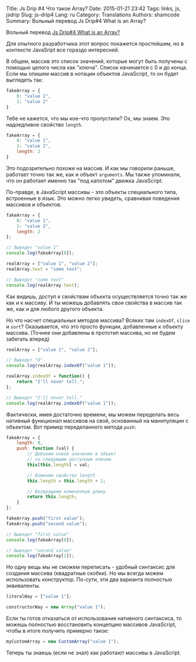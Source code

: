 Title: Js Drip #4 Что такое Array?
Date: 2015-01-21 23:42
Tags: links, js, jsdrip
Slug: js-drip4
Lang: ru
Category: Translations
Authors: shamcode
Summary: Вольный перевод Js Drip#4 What is an Array?

Вольный перевод [Js Drip#4 What is an Array?](http://adripofjavascript.com/blog/drips/what-is-an-array.html)

Для опытного разработчика этот вопрос покажется простейшим, но в контексте JavaSript все гораздо интересней.

В общем, массив это список значений, которые могут быть получены с помощью целого числа как "ключа".
Список начинается с 0 и до конца. Если мы опишем массив в нотации объектов JavaScript, то он будет выглядеть так:

```js
fakeArray = {
    0: "value 1",
    1: "value 2"
}
```

Тебе не кажется, что мы кое-что пропустили? Ох, мы знаем. Это надоедливое свойство `length`.

```js
fakeArray = {
    0: "value 1",
    1: "value 2",
    length: 2
}
```

Это подозрительно похоже на массив. И как мы говорили раньше, работает точно так же, как и объект `arguments`.
Мы также упоминали, что он работает именно так "под капотом" движка JavaScript.

По-правде, в JavaScript массивы - это объекты специального типа, встроенные в язык. Это можно легко увидеть,
сравнивая поведения массивов и объектов.

```js
fakeArray = {
    0: "value 1",
    1: "value 2",
    length: 2
};

// Выведет "value 1"
console.log(fakeArray[0]);

realArray = ["value 1", "value 2"];
realArray.text = "some text";

// Выведет "some text"
console.log(realArray.text);
```

Как видишь, доступ к свойствам объекта осуществляется точно так же как и к массиву. И ты можешь добавлять свои
свойства в массив так же, как и для любого другого объекта.

Но что насчет специальных методов массива? Всяких там `indexOf`, `slice` и `sort`? Оказывается, что это просто функции,
добавленные к объекту массива. (Точнее они добавлены в прототип массива, но не будем забегать вперед)

```js
realArray = ["value 1", "value 2"];

// Выведет "0"
console.log(realArray.indexOf("value 1"));

realArray.indexOf = function() {
    return "I'll never tell.";
};

// Выведет "I'll never tell."
console.log(realArray.indexOf("value 1"));
```

Фактически, имея достаточно времени, мы можем переделать весь нативный функционал массивов на свой, основанный на
манипуляции с объектом.
Вот пример переделанного метода `push`:

```js
fakeArray = {
    length: 0,
    push: function (val) {
        // Добавим новое значение в объект
        // со следующим доступным ключом
        this[this.length] = val;

        // Изменим свойство length
        this.length = this.length + 1;

        // Возвращаем измененную длину
        return this.length;
    }
};

fakeArray.push("first value");
fakeArray.push("second value");

// Выведет "first value"
console.log(fakeArray[0]);

// Выведет "second value"
console.log(fakeArray[1]);
```

Но одну вещь мы не сможем переписать - удобный синтаксис для создания массива (квадратные скобки). Но мы всегда можем
использовать конструктор. По-сути, эти два варианта полностью эквиваленты.

```js
literalWay = ["value 1"];

constructorWay = new Array("value 1");
```

Если ты готов отказаться от использования нативного синтаксиса, то можешь полностью восстановить концепцию массивов
JavaScript, чтобы в итоге получить примерно такое:

```js
myCustomArray = new CustomArray("value 1");
```

Теперь ты знаешь (если не знал) как работают массивы в JavaScript.
